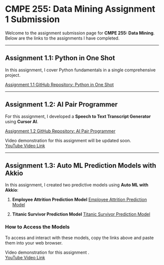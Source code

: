 # CMPE 255: Data Mining Assignment 1 Submission

Welcome to the assignment submission page for **CMPE 255: Data Mining**. Below are the links to the assignments I have completed.

---

## Assignment 1.1: Python in One Shot

In this assignment, I cover Python fundamentals in a single comprehensive project.

[Assignment 1.1 GitHub Repository: Python in One Shot](https://github.com/Praful-John2409/Python-in-one-shot.git)

---

## Assignment 1.2: AI Pair Programmer

For this assignment, I developed a **Speech to Text Transcript Generator** using **Cursor AI**.

[Assignment 1.2 GitHub Repository: AI Pair Programmer](https://github.com/Praful-John2409/Use-AI-Pair-Programmer-.git)

Video demonstration for this assignment will be updated soon.  
[YouTube Video Link](https://youtu.be/I0b7MmtLsic?si=TNeO5WHz1H2zOFc2)

---

## Assignment 1.3: Auto ML Prediction Models with Akkio

In this assignment, I created two predictive models using **Auto ML with Akkio**:

1. **Employee Attrition Prediction Model**
   [Employee Attrition Prediction Model](https://app.akkio.com/deployments/c45c987c-b446-428e-bf19-353790e8f449)

2. **Titanic Survivor Prediction Model**
   [Titanic Survivor Prediction Model](https://app.akkio.com/deployments/138c3d6d-aec5-435e-bf1b-270c36b7f434)

### How to Access the Models

To access and interact with these models, copy the links above and paste them into your web browser.

Video demonstration for this assignment .  
[YouTube Video Link](https://youtu.be/VS6jWW97gqA?si=0yS3mJJFC8ADAfCF)

